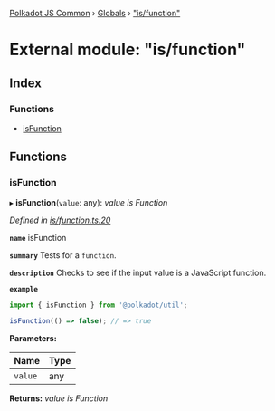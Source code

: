 [Polkadot JS Common](../README.md) › [Globals](../globals.md) › ["is/function"](_is_function_.md)

# External module: "is/function"

## Index

### Functions

* [isFunction](_is_function_.md#isfunction)

## Functions

###  isFunction

▸ **isFunction**(`value`: any): *value is Function*

*Defined in [is/function.ts:20](https://github.com/polkadot-js/common/blob/c8100dbe/packages/util/src/is/function.ts#L20)*

**`name`** isFunction

**`summary`** Tests for a `function`.

**`description`** 
Checks to see if the input value is a JavaScript function.

**`example`** 
<BR>

```javascript
import { isFunction } from '@polkadot/util';

isFunction(() => false); // => true
```

**Parameters:**

Name | Type |
------ | ------ |
`value` | any |

**Returns:** *value is Function*
